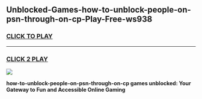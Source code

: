 
## Unblocked-Games-how-to-unblock-people-on-psn-through-on-cp-Play-Free-ws938
<h3>
<a href="https://premium76.site?title=how-to-unblock-people-on-psn-through-on-cp&ref=18A1">CLICK TO PLAY</a></h3>
<hr>

<h3>
<a href="https://premium76.site?title=how-to-unblock-people-on-psn-through-on-cp&ref=18A1">CLICK 2 PLAY</a>
  
</h3>

<a href="https://premium76.site?title=how-to-unblock-people-on-psn-through-on-cp&ref=18A1"><img src="https://clearcache.store/games.png"></a>


**how-to-unblock-people-on-psn-through-on-cp games unblocked: Your Gateway to Fun and Accessible Online Gaming**
